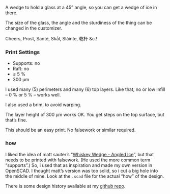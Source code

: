A wedge to hold a glass at a 45° angle, so you can get a wedge of ice in there.

The size of the glass, the angle and the sturdiness of the thing can be changed in the customizer.

Cheers, Prost, Santé, Skål, Sláinte, 乾杯 &c.!

### Print Settings

* Supports: no
* Raft: no
* ≤ 5 %
* 300 µm

I used many (5) perimeters and many (6) top layers. Like that, no or low infill – 0 % or 5 % – works well.

I also used a brim, to avoid warping.

The layer height of 300 µm works OK. You get steps on the top surface, but that’s fine.

This should be an easy print. No falsework or similar required.

### how

I liked the idea of matt sauter’s “[Whiskey Wedge - Angled Ice](https://www.thingiverse.com/thing:2784800)”, but that needs to be printed with falsework. (He used the more common term “supports”.) So, i used that as inspiration and made my own version in OpenSCAD. I thought matt’s version was too solid, so i cut a big hole into the middle of mine. Look at the `.scad` file for the actual “how” of the design.

There is some design history available at my [github repo](https://github.com/ospalh/3d-printing/tree/develop/tumbler-wedge).
